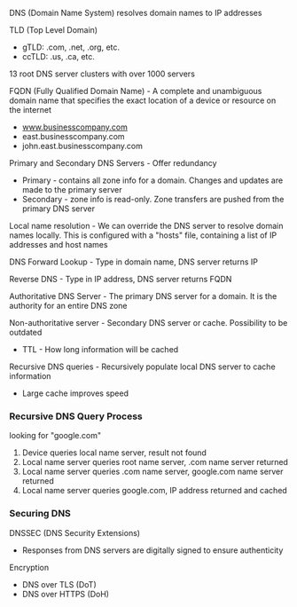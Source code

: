 DNS (Domain Name System) resolves domain names to IP addresses

TLD (Top Level Domain)
- gTLD: .com, .net, .org, etc.
- ccTLD: .us, .ca, etc.

13 root DNS server clusters with over 1000 servers

FQDN (Fully Qualified Domain Name) - A complete and unambiguous domain name that specifies the exact location of a device or resource on the internet
- www.businesscompany.com
- east.businesscompany.com
- john.east.businesscompany.com

Primary and Secondary DNS Servers - Offer redundancy
- Primary - contains all zone info for a domain. Changes and updates are made to the primary server
- Secondary - zone info is read-only. Zone transfers are pushed from the primary DNS server

Local name resolution - We can override the DNS server to resolve domain names locally. This is configured with a "hosts" file, containing a list of IP addresses and host names

DNS Forward Lookup - Type in domain name, DNS server returns IP

Reverse DNS - Type in IP address, DNS server returns FQDN

Authoritative DNS Server - The primary DNS server for a domain. It is the authority for an entire DNS zone

Non-authoritative server - Secondary DNS server or cache. Possibility to be outdated
- TTL - How long information will be cached

Recursive DNS queries - Recursively populate local DNS server to cache information
- Large cache improves speed

### Recursive DNS Query Process
looking for "google.com"
1. Device queries local name server, result not found
2. Local name server queries root name server, .com name server returned
3. Local name server queries .com name server, google.com name server returned
4. Local name server queries google.com, IP address returned and cached

### Securing DNS
DNSSEC (DNS Security Extensions)
- Responses from DNS servers are digitally signed to ensure authenticity

Encryption
- DNS over TLS (DoT)
- DNS over HTTPS (DoH)